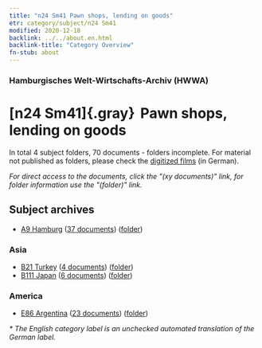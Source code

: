 ```yaml
---
title: "n24 Sm41 Pawn shops, lending on goods"
etr: category/subject/n24 Sm41
modified: 2020-12-18
backlink: ../../about.en.html
backlink-title: "Category Overview"
fn-stub: about
---
```


### Hamburgisches Welt-Wirtschafts-Archiv (HWWA)
# [n24 Sm41]{.gray}&#8201; Pawn shops, lending on goods&#160; 





In total 4 subject folders, 70 documents - folders incomplete.
For material not published as folders, please check the [digitized films](/film/h1_sh) (in German).

_For direct access to the documents, click the "(xy documents)" link, for folder information use the "(folder)" link._

## Subject archives


- [A9 Hamburg](../../../geo/about.en.html#A9) (<a href="https://dfg-viewer.de/show/?tx_dlf[id]=https://pm20.zbw.eu/mets/sh/1409xx/140905/1454xx/145413/public.mets.en.xml" target="_blank">37 documents</a>) ([folder](http://purl.org/pressemappe20/folder/sh/140905,145413))

### Asia

- [B21 Turkey](../../../geo/about.en.html#B21) (<a href="https://dfg-viewer.de/show/?tx_dlf[id]=https://pm20.zbw.eu/mets/sh/1411xx/141111/1454xx/145413/public.mets.en.xml" target="_blank">4 documents</a>) ([folder](http://purl.org/pressemappe20/folder/sh/141111,145413))
- [B111 Japan](../../../geo/about.en.html#B111) (<a href="https://dfg-viewer.de/show/?tx_dlf[id]=https://pm20.zbw.eu/mets/sh/1412xx/141272/1454xx/145413/public.mets.en.xml" target="_blank">6 documents</a>) ([folder](http://purl.org/pressemappe20/folder/sh/141272,145413))

### America

- [E86 Argentina](../../../geo/about.en.html#E86) (<a href="https://dfg-viewer.de/show/?tx_dlf[id]=https://pm20.zbw.eu/mets/sh/1416xx/141692/1454xx/145413/public.mets.en.xml" target="_blank">23 documents</a>) ([folder](http://purl.org/pressemappe20/folder/sh/141692,145413))


_* The English category label is an unchecked automated translation of the German label._

